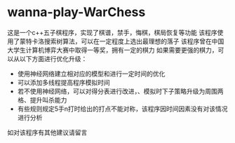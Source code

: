 # wanna-play-WarChess

这是一个c++五子棋程序，实现了棋谱，禁手，悔棋，棋局恢复等功能
该程序使用了蒙特卡洛搜索树算法，可以在一定程度上选出最理想的落子
该程序曾在中国大学生计算机博弈大赛中取得一等奖，拥有一定的棋力
如果需要更强的棋力，可以从以下方面进行优化升级：

- 使用神经网络建立相对应的模型和进行一定时间的优化
- 可以添加多线程提高程序模拟时间
- 若不使用神经网络，可以对得分表进行改进，、模拟时下子策略升级为周围两格、提升叫杀能力
- 有些规则规定5手n打时给出的打点不能对称，该程序因时间因素没有对该情况进行分析

如对该程序有其他建议请留言

